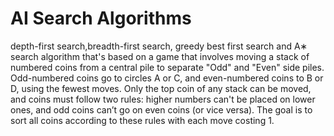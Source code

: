 # AI Search Algorithms

depth-first search,breadth-first search, greedy best first search and A∗ search algorithm that's based on a game that involves moving a stack of numbered coins from a central pile to separate "Odd" and "Even" side piles. Odd-numbered coins go to circles A or C, and even-numbered coins to B or D, using the fewest moves. Only the top coin of any stack can be moved, and coins must follow two rules: higher numbers can't be placed on lower ones, and odd coins can’t go on even coins (or vice versa). The goal is to sort all coins according to these rules with each move costing 1.
